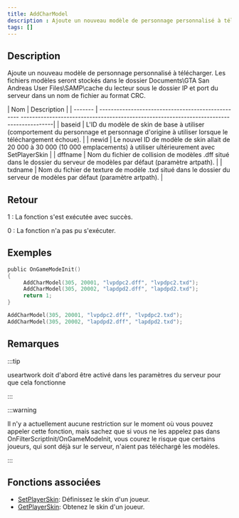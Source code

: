 ```yaml
---
title: AddCharModel
description : Ajoute un nouveau modèle de personnage personnalisé à télécharger.
tags: []
---
```


<VersionWarn version='SA-MP 0.3.DL R1' />

## Description

Ajoute un nouveau modèle de personnage personnalisé à télécharger. Les fichiers modèles seront stockés dans le dossier Documents\GTA San Andreas User Files\SAMP\cache du lecteur sous le dossier IP et port du serveur dans un nom de fichier au format CRC.

| Nom     | Description                                                                                                                                 |
| ------- | -------------------------------------------------- -----------------------------------------------------------------------------------------|
| baseid  | L'ID du modèle de skin de base à utiliser (comportement du personnage et personnage d'origine à utiliser lorsque le téléchargement échoue). |
| newid   | Le nouvel ID de modèle de skin allait de 20 000 à 30 000 (10 000 emplacements) à utiliser ultérieurement avec SetPlayerSkin                 |
| dffname | Nom du fichier de collision de modèles .dff situé dans le dossier du serveur de modèles par défaut (paramètre artpath).                     |
| txdname | Nom du fichier de texture de modèle .txd situé dans le dossier du serveur de modèles par défaut (paramètre artpath).                        |

## Retour

1 : La fonction s'est exécutée avec succès.

0 : La fonction n'a pas pu s'exécuter.

## Exemples

```c
public OnGameModeInit()
{
     AddCharModel(305, 20001, "lvpdpc2.dff", "lvpdpc2.txd");
     AddCharModel(305, 20002, "lapdpd2.dff", "lapdpd2.txd");
     return 1;
}
```

```c
AddCharModel(305, 20001, "lvpdpc2.dff", "lvpdpc2.txd");
AddCharModel(305, 20002, "lapdpd2.dff", "lapdpd2.txd");
```

## Remarques

:::tip

useartwork doit d'abord être activé dans les paramètres du serveur pour que cela fonctionne

:::

:::warning

Il n'y a actuellement aucune restriction sur le moment où vous pouvez appeler cette fonction, mais sachez que si vous ne les appelez pas dans OnFilterScriptInit/OnGameModeInit, vous courez le risque que certains joueurs, qui sont déjà sur le serveur, n'aient pas téléchargé les modèles.

:::

## Fonctions associées

- [SetPlayerSkin](SetPlayerSkin): Définissez le skin d'un joueur.
- [GetPlayerSkin](GetPlayerSkin): Obtenez le skin d'un joueur.
